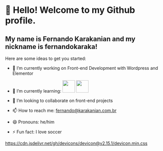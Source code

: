 # 👋 Hello! Welcome to my Github profile.
## My name is Fernando Karakanian and my nickname is fernandokaraka!

Here are some ideas to get you started:

- 🔭 I’m currently working on Front-end Development with Wordpress and Elementor
- 🌱 I’m currently learning:
<img loading="lazy" src="https://cdn.jsdelivr.net/gh/devicons/devicon/devicon@v2.15.1/devicon.min.css" width="40" height="40"/> <img loading="lazy" src="https://cdn.jsdelivr.net/gh/devicons/devicon/icons/linux/linux-original.svg" width="40" height="40"/>

- 👯 I’m looking to collaborate on front-end projects
- 📫 How to reach me: fernando@karakanian.com.br
- 😄 Pronouns: he/him
- ⚡ Fun fact: I love soccer

https://cdn.jsdelivr.net/gh/devicons/devicon@v2.15.1/devicon.min.css
